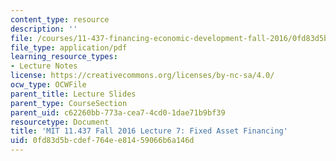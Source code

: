 ```yaml
---
content_type: resource
description: ''
file: /courses/11-437-financing-economic-development-fall-2016/0fd83d5bcdef764ee81459066b6a146d_MIT11_437F16_Lec7.pdf
file_type: application/pdf
learning_resource_types:
- Lecture Notes
license: https://creativecommons.org/licenses/by-nc-sa/4.0/
ocw_type: OCWFile
parent_title: Lecture Slides
parent_type: CourseSection
parent_uid: c62260bb-773a-cea7-4cd0-1dae71b9bf39
resourcetype: Document
title: 'MIT 11.437 Fall 2016 Lecture 7: Fixed Asset Financing'
uid: 0fd83d5b-cdef-764e-e814-59066b6a146d
---
```

